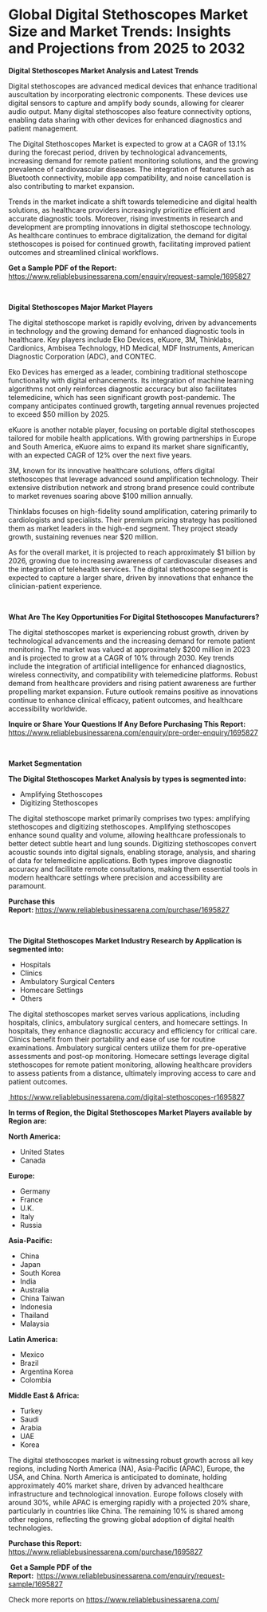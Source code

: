 <p><h1>Global Digital Stethoscopes Market Size and Market Trends: Insights and Projections from 2025 to 2032</h1></p><p><strong>Digital Stethoscopes Market Analysis and Latest Trends</strong></p>
<p><p>Digital stethoscopes are advanced medical devices that enhance traditional auscultation by incorporating electronic components. These devices use digital sensors to capture and amplify body sounds, allowing for clearer audio output. Many digital stethoscopes also feature connectivity options, enabling data sharing with other devices for enhanced diagnostics and patient management.</p><p>The Digital Stethoscopes Market is expected to grow at a CAGR of 13.1% during the forecast period, driven by technological advancements, increasing demand for remote patient monitoring solutions, and the growing prevalence of cardiovascular diseases. The integration of features such as Bluetooth connectivity, mobile app compatibility, and noise cancellation is also contributing to market expansion. </p><p>Trends in the market indicate a shift towards telemedicine and digital health solutions, as healthcare providers increasingly prioritize efficient and accurate diagnostic tools. Moreover, rising investments in research and development are prompting innovations in digital stethoscope technology. As healthcare continues to embrace digitalization, the demand for digital stethoscopes is poised for continued growth, facilitating improved patient outcomes and streamlined clinical workflows.</p></p>
<p><strong>Get a Sample PDF of the Report:&nbsp;</strong> <a href="https://www.reliablebusinessarena.com/enquiry/request-sample/1695827?utm_campaign=2747&utm_medium=2&utm_source=Github&utm_content=ia&utm_term=03032025&utm_id=digital-stethoscopes">https://www.reliablebusinessarena.com/enquiry/request-sample/1695827</a></p>
<p>&nbsp;</p>
<p><strong>Digital Stethoscopes Major Market Players</strong></p>
<p><p>The digital stethoscope market is rapidly evolving, driven by advancements in technology and the growing demand for enhanced diagnostic tools in healthcare. Key players include Eko Devices, eKuore, 3M, Thinklabs, Cardionics, Ambisea Technology, HD Medical, MDF Instruments, American Diagnostic Corporation (ADC), and CONTEC.</p><p>Eko Devices has emerged as a leader, combining traditional stethoscope functionality with digital enhancements. Its integration of machine learning algorithms not only reinforces diagnostic accuracy but also facilitates telemedicine, which has seen significant growth post-pandemic. The company anticipates continued growth, targeting annual revenues projected to exceed $50 million by 2025.</p><p>eKuore is another notable player, focusing on portable digital stethoscopes tailored for mobile health applications. With growing partnerships in Europe and South America, eKuore aims to expand its market share significantly, with an expected CAGR of 12% over the next five years.</p><p>3M, known for its innovative healthcare solutions, offers digital stethoscopes that leverage advanced sound amplification technology. Their extensive distribution network and strong brand presence could contribute to market revenues soaring above $100 million annually.</p><p>Thinklabs focuses on high-fidelity sound amplification, catering primarily to cardiologists and specialists. Their premium pricing strategy has positioned them as market leaders in the high-end segment. They project steady growth, sustaining revenues near $20 million.</p><p>As for the overall market, it is projected to reach approximately $1 billion by 2026, growing due to increasing awareness of cardiovascular diseases and the integration of telehealth services. The digital stethoscope segment is expected to capture a larger share, driven by innovations that enhance the clinician-patient experience.</p></p>
<p>&nbsp;</p>
<p><strong>What Are The Key Opportunities For Digital Stethoscopes Manufacturers?</strong></p>
<p><p>The digital stethoscopes market is experiencing robust growth, driven by technological advancements and the increasing demand for remote patient monitoring. The market was valued at approximately $200 million in 2023 and is projected to grow at a CAGR of 10% through 2030. Key trends include the integration of artificial intelligence for enhanced diagnostics, wireless connectivity, and compatibility with telemedicine platforms. Robust demand from healthcare providers and rising patient awareness are further propelling market expansion. Future outlook remains positive as innovations continue to enhance clinical efficacy, patient outcomes, and healthcare accessibility worldwide.</p></p>
<p><strong>Inquire or Share Your Questions If Any Before Purchasing This Report:</strong> <a href="https://www.reliablebusinessarena.com/enquiry/pre-order-enquiry/1695827?utm_campaign=2747&utm_medium=2&utm_source=Github&utm_content=ia&utm_term=03032025&utm_id=digital-stethoscopes">https://www.reliablebusinessarena.com/enquiry/pre-order-enquiry/1695827</a></p>
<p>&nbsp;</p>
<p><strong>Market Segmentation</strong></p>
<p><strong>The Digital Stethoscopes Market Analysis by types is segmented into:</strong></p>
<p><ul><li>Amplifying Stethoscopes</li><li>Digitizing Stethoscopes</li></ul></p>
<p><p>The digital stethoscope market primarily comprises two types: amplifying stethoscopes and digitizing stethoscopes. Amplifying stethoscopes enhance sound quality and volume, allowing healthcare professionals to better detect subtle heart and lung sounds. Digitizing stethoscopes convert acoustic sounds into digital signals, enabling storage, analysis, and sharing of data for telemedicine applications. Both types improve diagnostic accuracy and facilitate remote consultations, making them essential tools in modern healthcare settings where precision and accessibility are paramount.</p></p>
<p><strong>Purchase this Report:&nbsp;</strong><a href="https://www.reliablebusinessarena.com/purchase/1695827?utm_campaign=2747&utm_medium=2&utm_source=Github&utm_content=ia&utm_term=03032025&utm_id=digital-stethoscopes">https://www.reliablebusinessarena.com/purchase/1695827</a></p>
<p>&nbsp;</p>
<p><strong>The Digital Stethoscopes Market Industry Research by Application is segmented into:</strong></p>
<p><ul><li>Hospitals</li><li>Clinics</li><li>Ambulatory Surgical Centers</li><li>Homecare Settings</li><li>Others</li></ul></p>
<p><p>The digital stethoscopes market serves various applications, including hospitals, clinics, ambulatory surgical centers, and homecare settings. In hospitals, they enhance diagnostic accuracy and efficiency for critical care. Clinics benefit from their portability and ease of use for routine examinations. Ambulatory surgical centers utilize them for pre-operative assessments and post-op monitoring. Homecare settings leverage digital stethoscopes for remote patient monitoring, allowing healthcare providers to assess patients from a distance, ultimately improving access to care and patient outcomes.</p></p>
<p><a href="https://www.reliablebusinessarena.com/digital-stethoscopes-r1695827?utm_campaign=2747&utm_medium=2&utm_source=Github&utm_content=ia&utm_term=03032025&utm_id=digital-stethoscopes">&nbsp;https://www.reliablebusinessarena.com/digital-stethoscopes-r1695827</a></p>
<p><strong>In terms of Region, the Digital Stethoscopes Market Players available by Region are:</strong></p>
<p>
    <p> <strong> North America: </strong>
        <ul>
            <li>United States</li>
            <li>Canada</li>
        </ul>
        </p> 
    <p> <strong> Europe: </strong>
        <ul>
            <li>Germany</li>
            <li>France</li>
            <li>U.K.</li>
            <li>Italy</li>
            <li>Russia</li>
        </ul>
        </p> 
    <p> <strong> Asia-Pacific: </strong>
        <ul>
            <li>China</li>
            <li>Japan</li>
            <li>South Korea</li>
            <li>India</li>
            <li>Australia</li>
            <li>China Taiwan</li>
            <li>Indonesia</li>
            <li>Thailand</li>
            <li>Malaysia</li>
        </ul>
        </p> 
    <p> <strong> Latin America: </strong>
        <ul>
            <li>Mexico</li>
            <li>Brazil</li>
            <li>Argentina Korea</li>
            <li>Colombia</li>
        </ul>
        </p> 
    <p> <strong> Middle East & Africa: </strong>
        <ul>
            <li>Turkey</li>
            <li>Saudi</li>
            <li>Arabia</li>
            <li>UAE</li>
            <li>Korea</li>
        </ul>
    </p>
    </p>
<p><p>The digital stethoscopes market is witnessing robust growth across all key regions, including North America (NA), Asia-Pacific (APAC), Europe, the USA, and China. North America is anticipated to dominate, holding approximately 40% market share, driven by advanced healthcare infrastructure and technological innovation. Europe follows closely with around 30%, while APAC is emerging rapidly with a projected 20% share, particularly in countries like China. The remaining 10% is shared among other regions, reflecting the growing global adoption of digital health technologies.</p></p>
<p><strong>Purchase this Report: </strong><a href="https://www.reliablebusinessarena.com/purchase/1695827?utm_campaign=2747&utm_medium=2&utm_source=Github&utm_content=ia&utm_term=03032025&utm_id=digital-stethoscopes">https://www.reliablebusinessarena.com/purchase/1695827</a></p>
<p>&nbsp;<strong>Get a Sample PDF of the Report:&nbsp;&nbsp;</strong><a href="https://www.reliablebusinessarena.com/enquiry/request-sample/1695827?utm_campaign=2747&utm_medium=2&utm_source=Github&utm_content=ia&utm_term=03032025&utm_id=digital-stethoscopes">https://www.reliablebusinessarena.com/enquiry/request-sample/1695827</a></p>
<p><strong></strong></p>
<p>Check more reports on <a href="https://www.reliablebusinessarena.com/?utm_campaign=2747&utm_medium=2&utm_source=Github&utm_content=ia&utm_term=03032025&utm_id=digital-stethoscopes">https://www.reliablebusinessarena.com/</a></p>